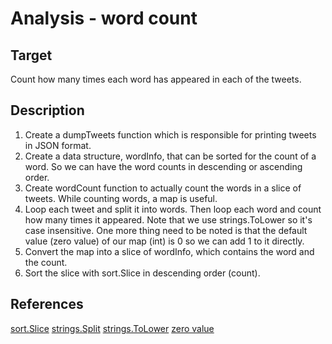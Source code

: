 # Analysis - word count

## Target

Count how many times each word has appeared in each of the tweets.

## Description

1. Create a dumpTweets function which is responsible for printing tweets in JSON format.
2. Create a data structure, wordInfo, that can be sorted for the count of a word. So we can have the word counts in descending or ascending order.
3. Create wordCount function to actually count the words in a slice of tweets. While counting words, a map is useful.
4. Loop each tweet and split it into words. Then loop each word and count how many times it appeared. Note that we use strings.ToLower so it's case insensitive. One more thing need to be noted is that the default value (zero value) of our map (int) is 0 so we can add 1 to it directly.
5. Convert the map into a slice of wordInfo, which contains the word and the count.
6. Sort the slice with sort.Slice in descending order (count).

## References

[sort.Slice](https://golang.org/pkg/sort/#Slice)
[strings.Split](https://golang.org/pkg/strings/#Split)
[strings.ToLower](https://golang.org/pkg/strings/#ToLower)
[zero value](https://golang.org/ref/spec#The_zero_value)
